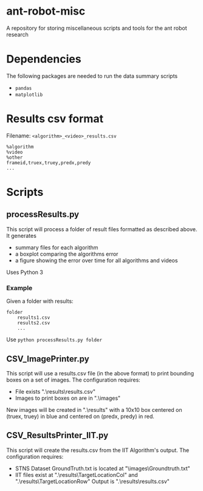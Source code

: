 # ant-robot-misc
A repository for storing miscellaneous scripts and tools for the ant robot research

# Dependencies
The following packages are needed to run the data summary scripts
- `pandas`
- `matplotlib`

# Results csv format

Filename: `<algorithm>_<video>_results.csv`

	%algorithm
	%video
	%other
	frameid,truex,truey,predx,predy
	...

# Scripts

## processResults.py
This script will process a folder of result files formatted as described above.
It generates
* summary files for each algorithm
* a boxplot comparing the algorithms error
* a figure showing the error over time for all algorithms and videos

Uses Python 3

### Example
Given a folder with results:

	folder
		results1.csv
		results2.csv
		...

Use `python processResults.py folder`

## CSV_ImagePrinter.py
This script will use a results.csv file (in the above format) to print bounding boxes on a set of images.
The configuration requires:
* File exists ".\results\results.csv"
* Images to print boxes on are in ".\images\"

New images will be created in ".\results" with a 10x10 box centered on (truex, truey) in blue and centered on (predx, predy) in red.

## CSV_ResultsPrinter_IIT.py
This script will create the results.csv from the IIT Algorithm's output.
The configuration requires:
* STNS Dataset GroundTruth.txt is located at "\images\Groundtruth.txt"
* IIT files exist at ".\results\TargetLocationCol" and ".\results\TargetLocationRow"
Output is ".\results\\results.csv"
